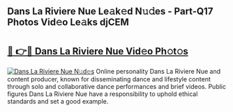 ## Dans La Riviere Nue Le𝚊k𝚎d N𝚞𝚍es - Part-Q17 Photos Vid𝚎o Le𝚊ks djCEM

# <h2><a href="http://fb54zz.evod.top/?m=Dans+La+Riviere+Nue">🔗 👉🔴 Dans La Riviere Nue Vid𝚎o Ph𝚘t𝚘s</a></h2>

[![Dans La Riviere Nue N𝚞d𝚎s](https://i.imgur.com/8V9OHl7.gif)](http://fb54zz.evod.top/?m=Dans+La+Riviere+Nue)
Online personality Dans La Riviere Nue and content producer, known for disseminating dance and lifestyle content through solo and collaborative dance performances and brief videos. Public figures Dans La Riviere Nue have a responsibility to uphold ethical standards and set a good example. 
